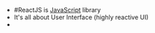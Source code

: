 - #ReactJS is [JavaScript](../../JavaScript/JavaScript.md) library 
- It's all about User Interface (highly reactive UI)
- 